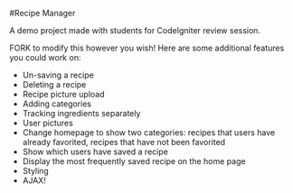 #Recipe Manager

A demo project made with students for CodeIgniter review session.

FORK to modify this however you wish! Here are some additional features you could work on:
- Un-saving a recipe
- Deleting a recipe
- Recipe picture upload
- Adding categories
- Tracking ingredients separately
- User pictures
- Change homepage to show two categories: recipes that users have already favorited, recipes that have not been favorited
- Show which users have saved a recipe
- Display the most frequently saved recipe on the home page
- Styling
- AJAX!